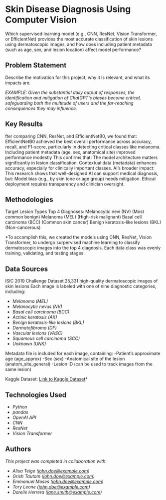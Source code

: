 # Skin Disease Diagnosis Using Computer Vision

Which supervised learning model (e.g., CNN, ResNet, Vision Transformer, or EfficientNet) provides the most accurate classification of skin lesions using dermatoscopic images, and how does including patient metadata (such as age, sex, and lesion location) affect model performance?


## Problem Statement <!--- do not change this line -->

Describe the motivation for this project, why it is relevant, and what its impacts are.

*EXAMPLE:*
*Given the substantial daily output of responses, the identification and mitigation of ChatGPT's biases become critical, safeguarding both the multitude of users and the far-reaching consequences they may influence.*

## Key Results <!--- do not change this line -->

fter comparing CNN, ResNet, and EfficientNetB0, we found that:
EfficientNetB0 achieved the best overall performance across accuracy, recall, and F1-score, particularly in detecting critical classes like melanoma.
Including patient metadata (age, sex, anatomical site) improved performance modestly
This confirms that:
The model architecture matters significantly in lesion classification.
Contextual data (metadata) enhances accuracy, especially for clinically important classes.
AI’s broader impact:
This research shows that well-designed AI can support medical diagnosis, but:
Model bias (e.g., by skin tone or age group) needs mitigation.
Ethical deployment requires transparency and clinician oversight.

## Methodologies <!--- do not change this line -->

Target Lesion Types
Top 4 Diagnoses:
Melanocytic nevi (NV) (Most common benign)
Melanoma (MEL) (High-risk malignant)
Basal cell carcinoma (BCC) (Common skin cancer)
Benign keratosis-like lesions (BKL) (Non-cancerous)

*To accomplish this, we created the models using CNN, ResNet, Vision Transformer, to undergo surpervised machine learning to classify dermatoscopic images into the top 4 diagnosis. Each data class was evenly training, validating, and testing stages. 

## Data Sources <!--- do not change this line -->

ISIC 2019 Challenge Dataset
25,331 high-quality dermatoscopic images of skin lesions
Each image is labeled with one of nine diagnostic categories, including:
- *Melanoma (MEL)*
- *Melanocytic nevus (NV)*
- *Basal cell carcinoma (BCC)*
- *Actinic keratosis (AK)*
- *Benign keratosis-like lesions (BKL)*
- *Dermatofibroma (DF)*
- *Vascular lesions (VASC)*
- *Squamous cell carcinoma (SCC)*
- *Unknown (UNK)*

Metadata file is included for each image, containing:
-Patient’s approximate age (age_approx)
-Sex (sex)
-Anatomical site of the lesion (anatom_site_general)
-Lesion ID (can be used to track images from the same lesion)

Kaggle Dataset: [Link to Kaggle Dataset](https://www.kaggle.com/datasets/andrewmvd/isic-2019/data)*

## Technologies Used <!--- do not change this line -->

- *Python*
- *pandas*
- *OpenAI API*
- *CNN*
- *ResNet*
- *Vision Transformer*


## Authors <!--- do not change this line -->

*This project was completed in collaboration with:*
- *Alisa Teige ([john.doe@example.com](mailto:john.doe@example.com))*
- *Grish Tautam ([john.doe@example.com](mailto:john.doe@example.com))*
- *Emmanuel Moses ([john.doe@example.com](mailto:john.doe@example.com))*
- *Tory Leone ([john.doe@example.com](mailto:john.doe@example.com))*
- *Darelle Herrera ([jane.smith@example.com](mailto:jane.smith@example.com))*
